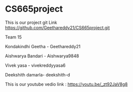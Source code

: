 # CS665project
This is our project git Link https://github.com/Geethareddy21/CS665project.git

Team 15 

Kondakindhi Geetha - Geethareddy21

Aishwarya Bandari - Aishwarya9848

Vivek yasa - vivekreddyyasa6

Deekshith damarla- deekshith-d

This is our youtube vedio link : https://youtu.be/_zt92JaV8g8

